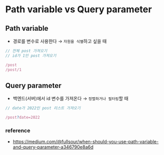 # Path variable vs Query parameter

## Path variable

- 경로를 변수로 사용한다 → `자원을 식별`하고 싶을 때

```typescript
// 전체 post 가져오기
// id가 1인 post 가져오기

/post
/post/1
```

## Query parameter

- 백엔드(서버)에서 id 변수를 가져온다 → `정렬하거나 필터링`할 때

```typescript
// date가 2022인 post 리스트 가져오기

/post?date=2022
```

### reference

- https://medium.com/@fullsour/when-should-you-use-path-variable-and-query-parameter-a346790e8a6d
